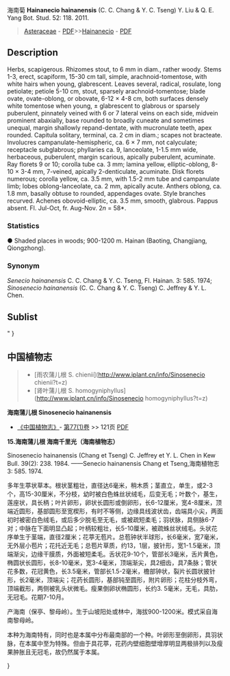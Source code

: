 海南菊 **Hainanecio hainanensis** (C. C. Chang & Y. C. Tseng) Y. Liu & Q. E. Yang Bot. Stud. 52: 118. 2011.

> [Asteraceae](http://www.iplant.cn/info/Asteraceae?t=foc) - [PDF](http://www.iplant.cn/foc/pdf/Asteraceae.pdf)>>[Hainanecio](http://www.iplant.cn/info/Hainanecio?t=foc) - [PDF](http://www.iplant.cn/foc/pdf/Hainanecio.pdf)

## Description

Herbs, scapigerous. Rhizomes stout, to 6 mm in diam., rather woody. Stems 1-3, erect, scapiform, 15-30 cm tall, simple, arachnoid-tomentose, with white hairs when young, glabrescent. Leaves several, radical, rosulate, long petiolate; petiole 5-10 cm, stout, sparsely arachnoid-tomentose; blade ovate, ovate-oblong, or obovate, 6-12 × 4-8 cm, both surfaces densely white tomentose when young, ± glabrescent to glabrous or sparsely puberulent, pinnately veined with 6 or 7 lateral veins on each side, midvein prominent abaxially, base rounded to broadly cuneate and sometimes unequal, margin shallowly repand-dentate, with mucronulate teeth, apex rounded. Capitula solitary, terminal, ca. 2 cm in diam.; scapes not bracteate. Involucres campanulate-hemispheric, ca. 6 × 7 mm, not calyculate; receptacle subglabrous; phyllaries ca. 9, lanceolate, 1-1.5 mm wide, herbaceous, puberulent, margin scarious, apically puberulent, acuminate. Ray florets 9 or 10; corolla tube ca. 3 mm; lamina yellow, elliptic-oblong, 8-10 × 3-4 mm, 7-veined, apically 2-denticulate, acuminate. Disk florets numerous; corolla yellow, ca. 3.5 mm, with 1.5-2 mm tube and campanulate limb; lobes oblong-lanceolate, ca. 2 mm, apically acute. Anthers oblong, ca. 1.8 mm, basally obtuse to rounded, appendages ovate. Style branches recurved. Achenes obovoid-elliptic, ca. 3.5 mm, smooth, glabrous. Pappus absent. Fl. Jul-Oct, fr. Aug-Nov. 2*n* = 58*.

### Statistics
● Shaded places in woods; 900-1200 m. Hainan (Baoting, Changjiang, Qiongzhong).

### Synonym
*Senecio hainanensis* C. C. Chang & Y. C. Tseng, Fl. Hainan. 3: 585. 1974; *Sinosenecio hainanensis* (C. C. Chang & Y. C. Tseng) C. Jeffrey & Y. L. Chen.


## Sublist
"
}
## 中国植物志

> * [雨农蒲儿根  S.  chienii](http://www.iplant.cn/info/Sinosenecio chienii?t=z)
> * [肾叶蒲儿根  S.  homogyniphyllus](http://www.iplant.cn/info/Sinosenecio homogyniphyllus?t=z)


**海南蒲儿根 Sinosenecio hainanensis**

* [《中国植物志》](http://www.iplant.cn/frps)- [第77(1)卷](http://www.iplant.cn/frps/vol/77(1)) >> 121页 [PDF](http://www.iplant.cn/frps/pdf/77(1)/121.PDF)


**15.海南蒲儿根 海南千里光（海南植物志）**

Sinosenecio hainanensis (Chang et Tseng) C. Jeffrey et Y. L. Chen in Kew Bull. 39(2): 238. 1984. ——Senecio hainanensis Chang et Tseng,海南植物志3: 585. 1974.

多年生葶状草本。根状茎粗壮，直径达6毫米，稍木质；茎直立，单生，或2-3个，高15-30厘米，不分枝，幼时被白色蛛丝状绒毛，后变无毛；叶数个，基生，莲座状，具长柄；叶片卵形，卵状长圆形或倒卵形，长6-12厘米，宽4-8厘米，顶端近圆形，基部圆形至宽楔形，有时不等侧，边缘具线波状齿，齿端具小尖，两面初时被密白色绒毛，或后多少脱毛至无毛，或被疏短柔毛；羽状脉，具侧脉6-7对；中脉在下面明显凸起；叶柄较粗壮，长5-10厘米，被疏蛛丝状绒毛。头状花序单生于茎端，直径2厘米；花葶无苞片。总苞钟状半球形，长6毫米，宽7毫米，无外层小苞片；花托近无毛；总苞片草质，约13，1层，披针形，宽1-1.5毫米，顶端渐尖，边缘干膜质，外面被短柔毛。舌状花9-10个，管部长3毫米，舌片黄色，椭圆状长圆形，长8-10毫米，宽3-4毫米，顶端渐尖，具2细齿，具7条脉；管状花多数，花冠黄色，长3.5毫米，管部长1.5-2毫米，檐部钟状，裂片长圆状披针形，长2毫米，顶端尖；花药长圆形，基部钝至圆形，附片卵形；花柱分枝外弯，顶端截形，两侧被乳头状微毛。瘦果倒卵状椭圆形，长约3. 5毫米，无毛，具肋，无冠毛。花期7-10月。

产海南（保亭、黎母岭）。生于山坡阳处或林中，海拔900-1200米。模式采自海南黎母岭。

本种为海南特有，同时也是本属中分布最南部的一个种。叶卵形至倒卵形，具羽状脉，在本属中至为特殊。但由于具花葶，花药内壁细胞壁增厚明显两极排列以及瘦果肿胀且无冠毛，故仍然属于本属。



}